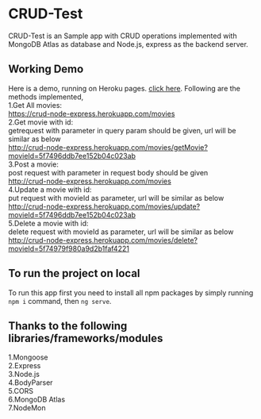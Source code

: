 # CRUD-Test
CRUD-Test is an Sample app with CRUD operations implemented with MongoDB Atlas as database and Node.js, express as the backend server.

## Working Demo
Here is a demo, running on Heroku pages. [click here](https://crud-node-express.herokuapp.com/movies). 
Following are the methods implemented,  
1.Get All movies:  
 https://crud-node-express.herokuapp.com/movies  
2.Get movie with id:  
 getrequest with parameter in query param should be given, url will be similar as below   
 http://crud-node-express.herokuapp.com/movies/getMovie?movieId=5f7496ddb7ee152b04c023ab   
3.Post a movie:  
 post request with parameter in request body should be given   
 http://crud-node-express.herokuapp.com/movies   
4.Update a movie with id:   
 put request with movieId as parameter, url will be similar as below   
 http://crud-node-express.herokuapp.com/movies/update?movieId=5f7496ddb7ee152b04c023ab   
5.Delete a movie with id:   
 delete request with movieId as parameter, url will be similar as below   
 http://crud-node-express.herokuapp.com/movies/delete?movieId=5f74979f980a9d2b1faf4221   

## To run the project on local
To run this app first you need to install all npm packages by simply running `npm i` command, then `ng serve`.

## Thanks to the following libraries/frameworks/modules
1.Mongoose  
2.Express  
3.Node.js  
4.BodyParser  
5.CORS  
6.MongoDB Atlas  
7.NodeMon  
